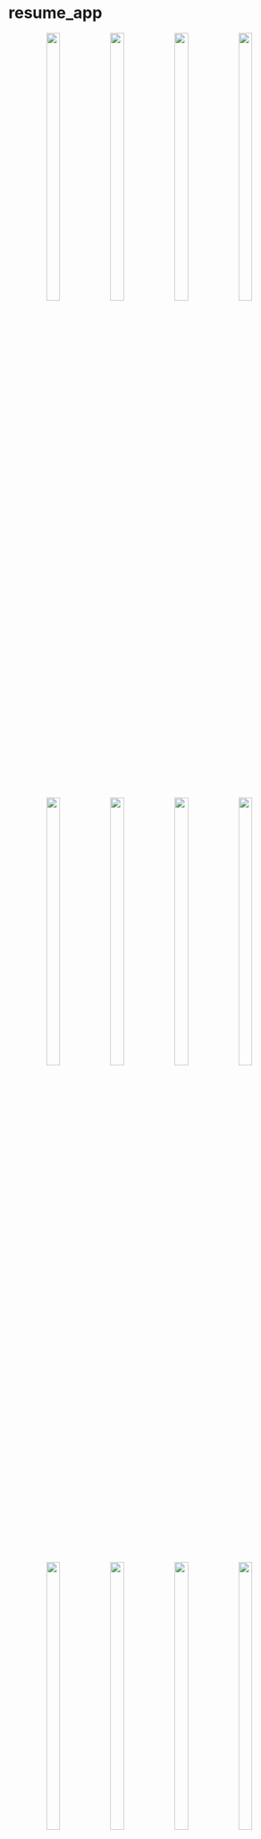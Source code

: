 # resume_app


<p align="center">
  <img src = "https://github.com/mayuuu05/resume_builder/assets/149376263/d10b9381-cb30-4da3-a3c2-6e534ea1be91" width=22% height=35% >
   <img src = "https://github.com/mayuuu05/resume_builder/assets/149376263/97c9f2e1-4155-45d3-aced-17f1afe46886" width=22% height=35% >
  <img src = "https://github.com/mayuuu05/resume_builder/assets/149376263/510b82c4-18dc-4424-a2e8-d2436971bffa" width=22% height=35% >
  <img src = "https://github.com/mayuuu05/resume_builder/assets/149376263/ba297cef-63fe-4faa-b5ed-0826f11f179c" width=22% height=35% >
  <img src = "https://github.com/mayuuu05/resume_builder/assets/149376263/df91490d-dda3-458b-8989-3c9e4a403016" width=22% height=35% >
  <img src = "https://github.com/mayuuu05/resume_builder/assets/149376263/72f8e0cd-1f75-4a39-8237-a64d73f11108" width=22% height=35% >
  <img src = "https://github.com/mayuuu05/resume_builder/assets/149376263/47ff2569-bec2-4acb-9beb-87b6f315841f" width=22% height=35% >
  <img src = "https://github.com/mayuuu05/resume_builder/assets/149376263/2357fb36-7b13-48a1-b351-9324af563987" width=22% height=35% >
  <img src = "https://github.com/mayuuu05/resume_builder/assets/149376263/0b8bfb9b-993a-4366-9dd3-a00c86c4b320" width=22% height=35% >
  <img src = "https://github.com/mayuuu05/resume_builder/assets/149376263/c4f0c290-eb84-4a9d-be09-f382ec1cf58f" width=22% height=35% >
  <img src = "https://github.com/mayuuu05/resume_builder/assets/149376263/6fd3fe35-b833-4830-95af-f45aa62722f0" width=22% height=35% >
  <img src = "https://github.com/mayuuu05/resume_builder/assets/149376263/08f388dc-acc7-4aef-af43-07f4a1f9784c" width=22% height=35% >
  <img src = "https://github.com/mayuuu05/resume_builder/assets/149376263/f8877a95-0691-48fa-ab96-341997b56984" width=22% height=35% >
  <img src = "https://github.com/mayuuu05/resume_builder/assets/149376263/e785b845-c729-4653-825f-eb05f1d0e640" width=22% height=35% >
  <img src = "https://github.com/mayuuu05/resume_builder/assets/149376263/35a69091-0b59-487a-abfe-02ae453b3570" width=22% height=35% >
  <img src = "https://github.com/mayuuu05/resume_builder/assets/149376263/e417ca9f-fcc5-4096-86e8-0d32763f202c" width=22% height=35% >
  
  <video height="450" src="https://github.com/mayuuu05/resume_builder/assets/149376263/71ed8f41-d7ad-4b90-b513-e12c732b0809
"/>
</p>






A new Flutter project.

## Getting Started

This project is a starting point for a Flutter application.

A few resources to get you started if this is your first Flutter project:

- [Lab: Write your first Flutter app](https://docs.flutter.dev/get-started/codelab)
- [Cookbook: Useful Flutter samples](https://docs.flutter.dev/cookbook)

For help getting started with Flutter development, view the
[online documentation](https://docs.flutter.dev/), which offers tutorials,
samples, guidance on mobile development, and a full API reference.
